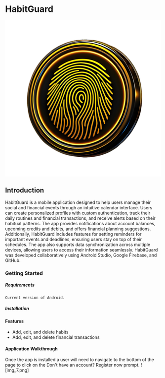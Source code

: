 # **HabitGuard**
![logo_habit_launcher.png](app/src/main/res/drawable/logo_habit_launcher.png)

## Introduction

HabitGuard is a mobile application designed to help users manage their social and financial events
through an intuitive calendar interface. Users can create personalized profiles with custom
authentication, track their daily routines and financial transactions, and receive alerts based on
their habitual patterns. The app provides notifications about account balances, upcoming credits
and debits, and offers financial planning suggestions. Additionally, HabitGuard includes features
for setting reminders for important events and deadlines, ensuring users stay on top of their 
schedules. The app also supports data synchronization across multiple devices, allowing users to
access their information seamlessly. HabitGuard was developed collaboratively using Android 
Studio, Google Firebase, and GitHub.

### Getting Started

##### Requirements
    Current version of Android.
##### Installation


#### Features
* Add, edit, and delete habits
* Add, edit, and delete financial transactions

#### Application Walkthrough
Once the app is installed a user will need to navigate to the bottom of the page to click on the 
Don't have an account? Register now prompt.
![img_7.png]
